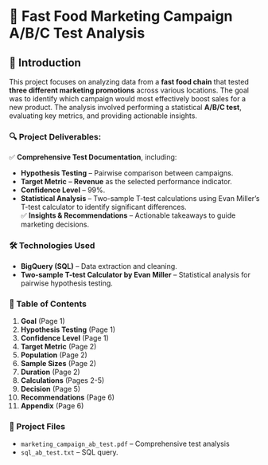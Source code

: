 # 🍔 Fast Food Marketing Campaign A/B/C Test Analysis  

## 📌 Introduction  

This project focuses on analyzing data from a **fast food chain** that tested **three different marketing promotions** across various locations. The goal was to identify which campaign would most effectively boost sales for a new product. The analysis involved performing a statistical **A/B/C test**, evaluating key metrics, and providing actionable insights.  

### 🔍 Project Deliverables:  
✅ **Comprehensive Test Documentation**, including:  
   - **Hypothesis Testing** – Pairwise comparison between campaigns.  
   - **Target Metric** – **Revenue** as the selected performance indicator.  
   - **Confidence Level** – 99%.  
   - **Statistical Analysis** – Two-sample T-test calculations using Evan Miller’s T-test calculator to identify significant differences.  
✅ **Insights & Recommendations** – Actionable takeaways to guide marketing decisions.

### 🛠️ Technologies Used  
- **BigQuery (SQL)** – Data extraction and cleaning.  
- **Two-sample T-test Calculator by Evan Miller** – Statistical analysis for pairwise hypothesis testing.  

### 📂 Table of Contents  
1. **Goal** (Page 1)  
2. **Hypothesis Testing** (Page 1)  
3. **Confidence Level** (Page 1)  
4. **Target Metric** (Page 2)  
5. **Population** (Page 2)  
6. **Sample Sizes** (Page 2)  
7. **Duration** (Page 2)  
8. **Calculations** (Pages 2-5)  
9. **Decision** (Page 5)  
10. **Recommendations** (Page 6)  
11. **Appendix** (Page 6)  

### 📂 Project Files
- `marketing_campaign_ab_test.pdf` – Comprehensive test analysis
- `sql_ab_test.txt` – SQL query.
